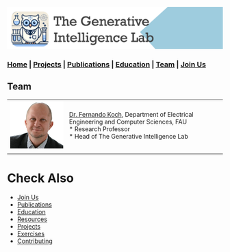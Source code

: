 ![GeniLab-banner](./images/genilab-banner.png)

### [Home](README.md) | [Projects](PROJECTS.md) | [Publications](KNOWLEDGE.md) | [Education](KNOWLEDGE.md#education) | [Team](PEOPLE.md) |  [Join Us](JOIN.md)



## Team

| | |
| :- | :- |  
| ![](./images/people/fkoch-headshot.png) | [Dr. Fernando Koch](http://www.fernandokoch.me), Department of Electrical Engineering and Computer Sciences, FAU <br/> * Research Professor <br/> * Head of The Generative Intelligence Lab | 
| | | 


<!---
## Ph.D. Students

## Master Students

## Undergrad Students

## External Collaborators
--->

# Check Also

* [Join Us](JOIN.md)
* [Publications](KNOWLEDGE.md#publications)
* [Education](KNOWLEDGE.md#education)
* [Resources](PROJECTS.md#resources)
* [Projects](PROJECTS.md)
* [Exercises](EXERCISES.md)
* [Contributing](CONTRIBUTE.md)



